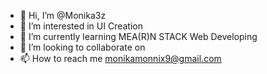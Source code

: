 - 👋 Hi, I’m @Monika3z
- 👀 I’m interested in UI Creation
- 🌱 I’m currently learning MEA(R)N STACK Web Developing
- 💞️ I’m looking to collaborate on 
- 📫 How to reach me monikamonnix9@gmail.com
  
  

<!---
Monika3z/Monika3z is a ✨ special ✨ repository because its `README.md` (this file) appears on your GitHub profile.
You can click the Preview link to take a look at your changes.
--->
